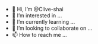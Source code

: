 - 👋 Hi, I’m @Clive-shai
- 👀 I’m interested in ...
- 🌱 I’m currently learning ...
- 💞️ I’m looking to collaborate on ...
- 📫 How to reach me ...

<!---
Clive-shai/Clive-shai is a ✨ special ✨ repository because its `README.md` (this file) appears on your GitHub profile.
You can click the Preview link to take a look at your changes.
--->
